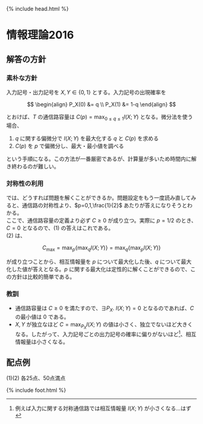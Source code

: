 {% include head.html %}

# 情報理論2016

## 解答の方針
### 素朴な方針
入力記号・出力記号を $X,Y\in\{0,1\}$ とする。入力記号の出現確率を  

$$
\begin{align}
  P_X(0) &= q   \\
  P_X(1) &= 1-q
\end{align}
$$

とおけば、$T$ の通信路容量は $C(p) = \max_{0\leq q\leq 1} I(X;Y)$ となる。微分法を使う場合、

1. $q$ に関する偏微分で $I(X;Y)$ を最大化する $q$ と $C(p)$ を求める
1. $C(p)$ を $p$ で偏微分し、最大・最小値を調べる

という手順になる。この方法が一番厳密であるが、計算量が多いため時間内に解き終わるのが難しい。

### 対称性の利用
では、どうすれば問題を解くことができるか。問題設定をもう一度読み直してみると、通信路の対称性より、$p=0,1,\frac{1}{2}$ あたりが答えになりそうとわかる。  
ここで、通信路容量の定義より必ず $C\geq0$ が成り立つ。実際に $p=1/2$ のとき、$C=0$ となるので、(1) の答えはこれである。  
(2) は、  

$$
C_{\mathrm{max}} = \max_p \{ \max_q I(X;Y) \} = \max_q \{ \max_p I(X;Y) \}
$$

が成り立つことから、相互情報量を $p$ について最大化した後、$q$ について最大化した値が答えとなる。$p$ に関する最大化は定性的に解くことができるので、この方針は比較的簡単である。

### 教訓
- 通信路容量は $C\geq0$ を満たすので、$\exists P_X.\ I(X;Y)=0$ となるのであれば、$C$ の最小値は $0$ である。
- $X,Y$ が独立なほど $C = \max_{P_X} I(X;Y)$ の値は小さく、独立でないほど大きくなる。したがって、入力記号ごとの出力記号の確率に偏りがないほど[^1]、相互情報量は小さくなる。

[^1]: 例えば入力に関する対称通信路では相互情報量 $I(X;Y)$ が小さくなる…はず

## 配点例
(1)(2) 各25点、50点満点

{% include foot.html %}
